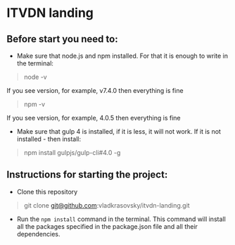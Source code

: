 # ITVDN landing

## Before start you need to:

* Make sure that node.js and npm installed. For that it is enough to write in the terminal:
> node -v

If you see version, for example, v7.4.0 then everything is fine

> npm -v

If you see version, for example, 4.0.5 then everything is fine

* Make sure that gulp 4 is installed, if it is less, it will not work. 
If it is not installed - then install:

> npm install gulpjs/gulp-cli#4.0 -g

## Instructions for starting the project:
* Clone this repository
> git clone git@github.com:vladkrasovsky/itvdn-landing.git

* Run the `npm install` command in the terminal. This command will install all the packages specified in the package.json file and all their dependencies.